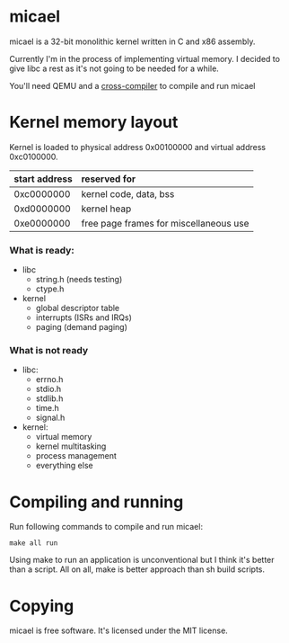 # micael

micael is a 32-bit monolithic kernel written in C and x86 assembly.

Currently I'm in the process of implementing virtual memory. I decided to give libc a rest as it's not going to be needed for a while. 

You'll need QEMU and a [cross-compiler](http://wiki.osdev.org/GCC_Cross-Compiler) to compile and run micael

# Kernel memory layout

Kernel is loaded to physical address 0x00100000 and virtual address 0xc0100000.

| start address | reserved for |
| --------------| :------------|
| 0xc0000000    | kernel code, data, bss |
| 0xd0000000    | kernel heap |
| 0xe0000000    | free page frames for miscellaneous use |


### What is ready:
* libc
  * string.h (needs testing)
  * ctype.h
* kernel
  * global descriptor table
  * interrupts (ISRs and IRQs)
  * paging (demand paging)

### What is not ready
* libc:
  * errno.h
  * stdio.h
  * stdlib.h
  * time.h
  * signal.h
* kernel:
  * virtual memory
  * kernel multitasking
  * process management
  * everything else

# Compiling and running

Run following commands to compile and run micael:

`make all run`

Using make to run an application is unconventional but I think it's better than a script.
All on all, make is better approach than sh build scripts.

# Copying
micael is free software. It's licensed under the MIT license.
